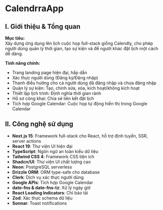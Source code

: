 # CalendrraApp

## I. Giới thiệu & Tổng quan

**Mục tiêu:**  
Xây dựng ứng dụng lên lịch cuộc họp full-stack giống Calendly, cho phép người dùng quản lý thời gian, tạo sự kiện và để người khác đặt lịch một cách dễ dàng.

**Tính năng chính:**
- Trang landing page hiện đại, hấp dẫn
- Xác thực người dùng (Đăng ký/Đăng nhập)
- Thanh điều hướng cho cả người dùng đã đăng nhập và chưa đăng nhập
- Quản lý sự kiện: Tạo, chỉnh sửa, xóa, kích hoạt/không kích hoạt
- Thiết lập lịch trình: Định nghĩa thời gian rảnh
- Hồ sơ công khai: Chia sẻ liên kết đặt lịch
- Tích hợp Google Calendar: Cuộc họp tự động hiển thị trong Google Calendar

## II. Công nghệ sử dụng

- **Next.js 15**: Framework full-stack cho React, hỗ trợ định tuyến, SSR, server actions
- **React 19**: Thư viện UI hiện đại
- **TypeScript**: Ngôn ngữ an toàn kiểu dữ liệu
- **Tailwind CSS 4**: Framework CSS tiện ích
- **Shadcn/UI**: Thư viện UI chất lượng cao
- **Neon**: PostgreSQL serverless
- **Drizzle ORM**: ORM type-safe cho database
- **Clerk**: Dịch vụ xác thực người dùng
- **Google APIs**: Tích hợp Google Calendar
- **date-fns & date-fns-tz**: Xử lý ngày giờ
- **React Loading Indicators**: Chỉ báo tải
- **Zod**: Xác thực schema dữ liệu
- **Sonnar**: Toast notifications
